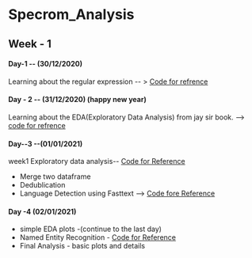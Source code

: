# Specrom_Analysis
## Week - 1
#### Day-1 -- (30/12/2020)
Learning about the regular expression -- > [Code for refrence](https://github.com/pavi-ninjaac/Specrom_Analysis/blob/main/Regular_Expression/regular_expression.ipynb)

#### Day - 2 -- (31/12/2020) (happy new year)
Learning about the EDA(Exploratory Data Analysis) from jay sir book. --> [code for refrence](https://github.com/pavi-ninjaac/Specrom_Analysis/blob/main/EDA_BBC_Dataset/EDA_text_classification_BBC_data.ipynb)  
#### Day--3 --(01/01/2021)
week1 Exploratory data analysis-- [Code for Reference]()<br>
- Merge two dataframe
- Dedublication
- Language Detection using Fasttext --> [Code fore Reference](https://github.com/pavi-ninjaac/Specrom_Analysis/blob/main/Language_Detection_Using_Fasttext.ipynb)
#### Day -4 (02/01/2021)
- simple EDA plots -(continue to the last day)
- Named Entity Recognition - [Code for Reference](https://github.com/pavi-ninjaac/Specrom_Analysis/blob/main/Named_Entity_recognition.ipynb)
- Final Analysis - basic plots and details
